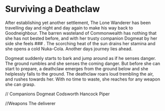 # Surviving a Deathclaw

After establishing yet another settlement, The Lone Wanderer has been travelling day and night and day again to make his way back to Goodneighbour. The barren wasteland of Commonwealth has nothing that she has not bested before, and with her trusty companion Dogmeat by her side she feels ### . The scorching heat of the sun drains her stamina and she opens a cold Nuka-Cola. Another days journey lies ahead. 

Dogmeat suddenly starts to bark and jump around as if he senses danger. The ground rumbles and she senses the coming danger. But before she can start to prepare, a deathclaw emerges from the ground below and she helplessly falls to the ground. The deathclaw roars loud trembling the air, and rushes towards her. With no time to waste, she reaches for any weapon she can grasp.

// Companions
Dogmeat
Codsworth
Hancock
Piper

//Weapons
The deliverer





